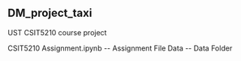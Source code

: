 ## DM_project_taxi
UST CSIT5210 course project

CSIT5210 Assignment.ipynb   --   Assignment File
Data                        --   Data Folder
